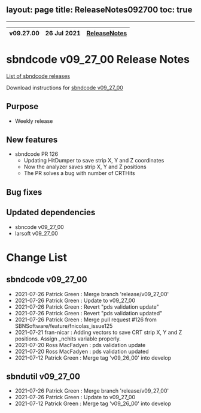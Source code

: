 layout: page
title: ReleaseNotes092700
toc: true
---

-----------------------------------------------------------------------------
| v09.27.00 | 26 Jul 2021 | [ReleaseNotes](ReleaseNotes092700.html) |
| --- | --- | --- |



sbndcode v09_27_00 Release Notes
=======================================================================================

[List of sbndcode releases](List_of_SBND_code_releases.html)

Download instructions for [sbndcode v09_27_00](http://scisoft.fnal.gov/scisoft/bundles/sbnd/v09_27_00/sbndcode-v09_27_00.html)

Purpose
---------------------------------------------------

* Weekly release

New features
---------------------------------------------------

* sbndcode PR 126
  * Updating HitDumper to save strip X, Y and Z coordinates
  * Now the analyzer saves strip X, Y and Z positions
  * The PR solves a bug with number of CRTHits

Bug fixes
---------------------------------------------------

Updated dependencies
---------------------------------------------------

* sbncode v09_27_00
* larsoft v09_27_00

Change List
==========================================

sbndcode v09_27_00
---------------------------------------------------

* 2021-07-26  Patrick Green : Merge branch 'release/v09_27_00'
* 2021-07-26  Patrick Green : Update to v09_27_00
* 2021-07-26  Patrick Green : Revert "pds validation update"
* 2021-07-26  Patrick Green : Revert "pds validation updated"
* 2021-07-26  Patrick Green : Merge pull request #126 from SBNSoftware/feature/fnicolas_issue125
* 2021-07-21  fran-nicar : Adding vectors to save CRT strip X, Y and Z positions. Assign _nchits variable properly.
* 2021-07-20  Ross MacFadyen : pds validation update
* 2021-07-20  Ross MacFadyen : pds validation updated
* 2021-07-12  Patrick Green : Merge tag 'v09_26_00' into develop

sbndutil v09_27_00
---------------------------------------------------

* 2021-07-26  Patrick Green : Merge branch 'release/v09_27_00'
* 2021-07-26  Patrick Green : Update to v09_27_00
* 2021-07-12  Patrick Green : Merge tag 'v09_26_00' into develop
